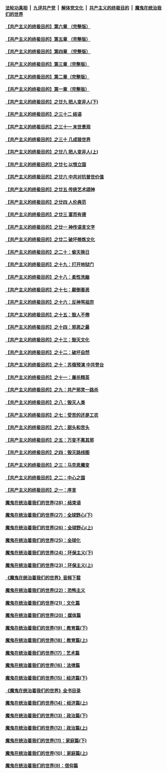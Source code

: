 ####  [法轮功真相](../../../../basic/blob/master/README.md?t=04090801) &nbsp;|&nbsp; [九评共产党](../../../../9ping.md/blob/master/README.md?t=04090801) &nbsp;|&nbsp; [解体党文化](../../../../jtdwh.md/blob/master/README.md?t=04090801)  &nbsp;|&nbsp; [共产主义的终极目的](../../../../gczydzjmd.md/blob/master/README.md?t=04090801) &nbsp;|&nbsp; [魔鬼在统治我们的世界](../../../../mgztzwmdsj.md/blob/master/README.md?t=04090801) 

#### [【共产主义的终极目的】第六章 （完整版）](../pages/nsc422/n11428913.md?t=04090801) 

#### [【共产主义的终极目的】第五章 （完整版）](../pages/nsc422/n11428912.md?t=04090801) 

#### [【共产主义的终极目的】第四章 （完整版）](../pages/nsc422/n11428907.md?t=04090801) 

#### [【共产主义的终极目的】第三章（完整版）](../pages/nsc422/n11428848.md?t=04090801) 

#### [【共产主义的终极目的】第二章（完整版）](../pages/nsc422/n11428831.md?t=04090801) 

#### [【共产主义的终极目的】第一章（完整版）](../pages/nsc422/n11417651.md?t=04090801) 

#### [【共产主义的终极目的】之廿九 把人变非人(下)](../pages/nsc422/n11344140.md?t=04090801) 

#### [【共产主义的终极目的】之三十二 结语](../pages/nsc422/n11360535.md?t=04090801) 

#### [【共产主义的终极目的】之三十一 末世景观](../pages/nsc422/n11351129.md?t=04090801) 

#### [【共产主义的终极目的】之三十 几成狼世界](../pages/nsc422/n11348280.md?t=04090801) 

#### [【共产主义的终极目的】之廿八 把人变非人(上)](../pages/nsc422/n11340492.md?t=04090801) 

#### [【共产主义的终极目的】之廿七 以恨立国](../pages/nsc422/n11336944.md?t=04090801) 

#### [【共产主义的终极目的】之廿六 中共对抗普世价值](../pages/nsc422/n11324785.md?t=04090801) 

#### [【共产主义的终极目的】之廿五 传统艺术颂神](../pages/nsc422/n11296396.md?t=04090801) 

#### [【共产主义的终极目的】之廿四 人伦典范](../pages/nsc422/n11296397.md?t=04090801) 

#### [【共产主义的终极目的】之廿三 富而有德](../pages/nsc422/n11283598.md?t=04090801) 

#### [【共产主义的终极目的】之廿一 神传语言文字](../pages/nsc422/n11263265.md?t=04090801) 

#### [【共产主义的终极目的】之廿二 破坏修炼文化](../pages/nsc422/n11245728.md?t=04090801) 

#### [【共产主义的终极目的】之二十：偷天换日](../pages/nsc422/n11238846.md?t=04090801) 

#### [【共产主义的终极目的】之十九：打开地狱门](../pages/nsc422/n11206376.md?t=04090801) 

#### [【共产主义的终极目的】之十八：柔性洗脑](../pages/nsc422/n11199994.md?t=04090801) 

#### [【共产主义的终极目的】之十七：颠倒善恶](../pages/nsc422/n11179782.md?t=04090801) 

#### [【共产主义的终极目的】之十六：反神骂祖宗](../pages/nsc422/n11166798.md?t=04090801) 

#### [【共产主义的终极目的】之十五：毁人不倦](../pages/nsc422/n11166792.md?t=04090801) 

#### [【共产主义的终极目的】之十四：邪恶之最](../pages/nsc422/n11150249.md?t=04090801) 

#### [【共产主义的终极目的】之十三：毁灭文化](../pages/nsc422/n11135227.md?t=04090801) 

#### [【共产主义的终极目的】之十二：破坏自然](../pages/nsc422/n11135214.md?t=04090801) 

#### [【共产主义的终极目的】之十：苏俄预演 中共登台](../pages/nsc422/n11118424.md?t=04090801) 

#### [【共产主义的终极目的】之十一：屠杀精英](../pages/nsc422/n11118442.md?t=04090801) 

#### [【共产主义的终极目的】之九：共产邪灵一路杀](../pages/nsc422/n11114139.md?t=04090801) 

#### [【共产主义的终极目的】之八：毁灭人类](../pages/nsc422/n11108503.md?t=04090801) 

#### [【共产主义的终极目的】之七：受苦的还是工农](../pages/nsc422/n11101809.md?t=04090801) 

#### [【共产主义的终极目的】之六：甜头和苦头](../pages/nsc422/n11096971.md?t=04090801) 

#### [【共产主义的终极目的】之五：万变不离其邪](../pages/nsc422/n11091285.md?t=04090801) 

#### [【共产主义的终极目的】之四：毁灭路线图](../pages/nsc422/n11086284.md?t=04090801) 

#### [【共产主义的终极目的】之三：马克思魔变](../pages/nsc422/n11061941.md?t=04090801) 

#### [【共产主义的终极目的】之二：中心之国](../pages/nsc422/n11047728.md?t=04090801) 

#### [【共产主义的终极目的】之一：序言](../pages/nsc422/n11086077.md?t=04090801) 

#### [魔鬼在统治着我们的世界(28)：结束语](../pages/nsc422/n10936246.md?t=04090801) 

#### [魔鬼在统治着我们的世界(27)：全球野心(下)](../pages/nsc422/n10928319.md?t=04090801) 

#### [魔鬼在统治着我们的世界(26)：全球野心(上)](../pages/nsc422/n10900318.md?t=04090801) 

#### [魔鬼在统治着我们的世界(25)：全球化](../pages/nsc422/n10788205.md?t=04090801) 

#### [魔鬼在统治着我们的世界(24)：环保主义(下)](../pages/nsc422/n10695307.md?t=04090801) 

#### [魔鬼在统治着我们的世界(23)：环保主义(上)](../pages/nsc422/n10688613.md?t=04090801) 

#### [《魔鬼在统治着我们的世界》音频下载](../pages/nsc422/n10635553.md?t=04090801) 

#### [魔鬼在统治着我们的世界(22)：恐怖主义](../pages/nsc422/n10614727.md?t=04090801) 

#### [魔鬼在统治着我们的世界(21)：文化篇](../pages/nsc422/n10597706.md?t=04090801) 

#### [魔鬼在统治着我们的世界(20)：媒体篇](../pages/nsc422/n10586579.md?t=04090801) 

#### [魔鬼在统治着我们的世界(19)：教育篇(下)](../pages/nsc422/n10564808.md?t=04090801) 

#### [魔鬼在统治着我们的世界(18)：教育篇(上)](../pages/nsc422/n10526970.md?t=04090801) 

#### [魔鬼在统治着我们的世界(17)：艺术篇](../pages/nsc422/n10499093.md?t=04090801) 

#### [魔鬼在统治着我们的世界(16)：法律篇](../pages/nsc422/n10485969.md?t=04090801) 

#### [魔鬼在统治着我们的世界(15)：经济篇(下)](../pages/nsc422/n10469975.md?t=04090801) 

#### [《魔鬼在统治着我们的世界》全书目录](../pages/nsc422/n10464261.md?t=04090801) 

#### [魔鬼在统治着我们的世界(14)：经济篇(上)](../pages/nsc422/n10457370.md?t=04090801) 

#### [魔鬼在统治着我们的世界(13)：政治篇(下)](../pages/nsc422/n10448270.md?t=04090801) 

#### [魔鬼在统治着我们的世界(12)：政治篇(上)](../pages/nsc422/n10444576.md?t=04090801) 

#### [魔鬼在统治着我们的世界(11)：家庭篇(下)](../pages/nsc422/n10440961.md?t=04090801) 

#### [魔鬼在统治着我们的世界(10)：家庭篇(上)](../pages/nsc422/n10435448.md?t=04090801) 

#### [魔鬼在统治着我们的世界(9)：信仰篇](../pages/nsc422/n10432159.md?t=04090801) 

